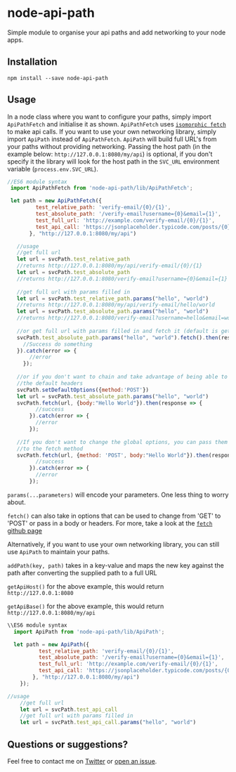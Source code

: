 # node-api-path
Simple module to organise your api paths and add networking to your node apps.

## Installation

`npm install --save node-api-path`

## Usage

In a node class where you want to configure your paths, simply import `ApiPathFetch` and initialise it as shown.
`ApiPathFetch` uses [`isomorphic fetch`](https://github.com/matthew-andrews/isomorphic-fetch) to make api calls. If you want to use your own networking library, 
simply import `ApiPath` instead of `ApiPathFetch`. `ApiPath` will build full URL's from your paths without 
providing networking. 
Passing the host path (in the example below: `http://127.0.0.1:8080/my/api`) is optional, if you don't specify it 
the library will look for the host path in the `SVC_URL` environment variable (`process.env.SVC_URL`).

 ```js
//ES6 module syntax
  import ApiPathFetch from 'node-api-path/lib/ApiPathFetch';

  let path = new ApiPathFetch({
          test_relative_path: 'verify-email/{0}/{1}',
          test_absolute_path: '/verify-email?username={0}&email={1}',
          test_full_url: 'http://example.com/verify-email/{0}/{1}',
          test_api_call: 'https://jsonplaceholder.typicode.com/posts/{0}'
        }, "http://127.0.0.1:8080/my/api")

    //usage
    //get full url
    let url = svcPath.test_relative_path
    //returns http://127.0.0.1:8080/my/api/verify-email/{0}/{1}
    let url = svcPath.test_absolute_path
    //returns http://127.0.0.1:8080/verify-email?username={0}&email={1}
    
    //get full url with params filled in
    let url = svcPath.test_relative_path.params("hello", "world")
    //returns http://127.0.0.1:8080/my/api/verify-email/hello/world
    let url = svcPath.test_absolute_path.params("hello", "world")
    //returns http://127.0.0.1:8080/verify-email?username=hello&email=world
    
    //or get full url with params filled in and fetch it (default is get) 
    svcPath.test_absolute_path.params("hello", "world").fetch().then(response => {
      //Success do something
    }).catch(error => {
        //error
      });
    
    //or if you don't want to chain and take advantage of being able to change
    //the default headers
    svcPath.setDefaultOptions({method:'POST'})
    let url = svcPath.test_absolute_path.params("hello", "world")
    svcPath.fetch(url, {body:"Hello World"}).then(response => {
          //success
        }).catch(error => {
          //error
        });
    
    //If you don't want to change the global options, you can pass them
    //to the fetch method
    svcPath.fetch(url, {method: 'POST', body:"Hello World"}).then(response => {
          //success
        }).catch(error => {
          //error
        });
```
`params(...parameters)` will encode your parameters. One less thing to worry about.

`fetch()` can also take in options that can be used to change from 'GET' to 'POST' or pass in a body or headers.
For more, take a look at the [`fetch` github page](https://github.com/github/fetch)

Alternatively, if you want to use your own networking library, you can still use `ApiPath` to 
maintain your paths.

`addPath(key, path)` takes in a key-value and maps the new key against the path after converting the supplied path to a full URL

`getApiHost()` for the above example, this would return `http://127.0.0.1:8080`

`getApiBase()` for the above example, this would return `http://127.0.0.1:8080/my/api`

```js
\\ES6 module syntax
  import ApiPath from 'node-api-path/lib/ApiPath';

  let path = new ApiPath({
          test_relative_path: 'verify-email/{0}/{1}',
          test_absolute_path: '/verify-email?username={0}&email={1}',
          test_full_url: 'http://example.com/verify-email/{0}/{1}',
          test_api_call: 'https://jsonplaceholder.typicode.com/posts/{0}'
        }, "http://127.0.0.1:8080/my/api")
    });

//usage
    //get full url
    let url = svcPath.test_api_call
    //get full url with params filled in
    let url = svcPath.test_api_call.params("hello", "world")
```

## Questions or suggestions?
Feel free to contact me on [Twitter](https://twitter.com/ali_muzaffar) or [open an issue](https://github.com/alphamu/node-api-path/issues/new).

